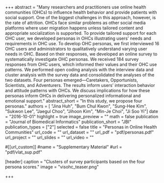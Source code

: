 +++
abstract = "Many researchers and practitioners use online health communities (OHCs) to influence health behavior and provide patients with social support. One of the biggest challenges in this approach, however, is the rate of attrition. OHCs face similar problems as other social media platforms where user migration happens unless tailored content and appropriate socialization is supported. To provide tailored support for each OHC user, we developed personas in OHCs illustrating users’ needs and requirements in OHC use. To develop OHC personas, we first interviewed 16 OHC users and administrators to qualitatively understand varying user needs in OHC. Based on their responses, we developed an online survey to systematically investigate OHC personas. We received 184 survey responses from OHC users, which informed their values and their OHC use patterns. We performed open coding analysis with the interview data and cluster analysis with the survey data and consolidated the analyses of the two datasets. Four personas emerged—Caretakers, Opportunists, Scientists, and Adventurers. The results inform users’ interaction behavior and attitude patterns with OHCs. We discuss implications for how these personas inform OHCs in delivering personalized informational and emotional support."
abstract_short = "In this study, we propose four personas."
authors = [ "Jina Huh", "Bum Chul Kwon", "Sung-Hee Kim", "Sukwon Lee", "Jaegul Choo", "Jihoon Kim", "Min-Je Choi", "Ji Soo Yi"]
date = "2016-10-01"
highlight = true
image_preview = ""
math = false
publication = "Journal of Biomedical Informatics"
publication_short = "JBI"
publication_types = ["2"]
selected = false
title = "Personas in Online Health Communities"
url_code = ""
url_dataset = ""
url_pdf = "pdf/personas.pdf"
url_project = ""
url_slides = ""
url_video = ""

#[[url_custom]]
#name = "Supplementary Material"
#url = "pdf/vlat_sup.pdf"

[header]
  caption = "Clusters of survey participants based on the four persona scores."
  image = "visohc_teaser.png"

+++

